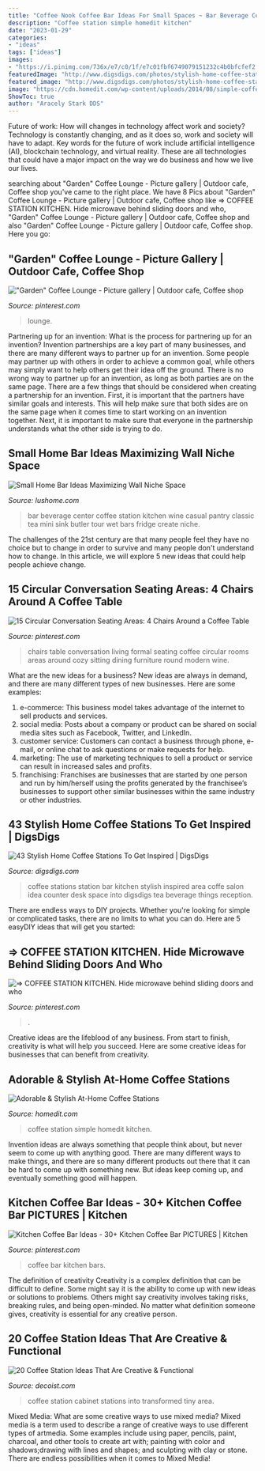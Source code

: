 ```yaml
---
title: "Coffee Nook Coffee Bar Ideas For Small Spaces ~ Bar Beverage Center Coffee Station Kitchen Wine Casual Pantry Classic Tea Mini Sink Butler Tour Wet Bars Fridge Create Niche"
description: "Coffee station simple homedit kitchen"
date: "2023-01-29"
categories:
- "ideas"
tags: ["ideas"]
images:
- "https://i.pinimg.com/736x/e7/c0/1f/e7c01fbf6749079151232c4b0bfcfef2.jpg"
featuredImage: "http://www.digsdigs.com/photos/stylish-home-coffee-stations-to-get-inspired-20.jpg"
featured_image: "http://www.digsdigs.com/photos/stylish-home-coffee-stations-to-get-inspired-20.jpg"
image: "https://cdn.homedit.com/wp-content/uploads/2014/08/simple-coffee-station-design.jpg"
ShowToc: true
author: "Aracely Stark DDS"
---
```



Future of work: How will changes in technology affect work and society?
Technology is constantly changing, and as it does so, work and society will have to adapt. Key words for the future of work include artificial intelligence (AI), blockchain technology, and virtual reality. These are all technologies that could have a major impact on the way we do business and how we live our lives.

	

		
searching about &quot;Garden&quot; Coffee Lounge - Picture gallery | Outdoor cafe, Coffee shop you've came to the right place. We have 8 Pics about &quot;Garden&quot; Coffee Lounge - Picture gallery | Outdoor cafe, Coffee shop like ⇒ COFFEE STATION KITCHEN. Hide microwave behind sliding doors and who, &quot;Garden&quot; Coffee Lounge - Picture gallery | Outdoor cafe, Coffee shop and also &quot;Garden&quot; Coffee Lounge - Picture gallery | Outdoor cafe, Coffee shop. Here you go:
		
    
## &quot;Garden&quot; Coffee Lounge - Picture Gallery | Outdoor Cafe, Coffee Shop

<img loading=lazy src="https://i.pinimg.com/736x/0d/b9/f9/0db9f96cff93436be6e015f50291e473.jpg" onerror="this.onerror=null;this.src='https://tse2.mm.bing.net/th?id=OIP.h5fzJeJLyCe-DqPTb9CLGgHaE7&amp;pid=15.1';" alt="&quot;Garden&quot; Coffee Lounge - Picture gallery | Outdoor cafe, Coffee shop">

_Source: pinterest.com_

>lounge. 

	

Partnering up for an invention: What is the process for partnering up for an invention?
Invention partnerships are a key part of many businesses, and there are many different ways to partner up for an invention. Some people may partner up with others in order to achieve a common goal, while others may simply want to help others get their idea off the ground. There is no wrong way to partner up for an invention, as long as both parties are on the same page.
There are a few things that should be considered when creating a partnership for an invention. First, it is important that the partners have similar goals and interests. This will help make sure that both sides are on the same page when it comes time to start working on an invention together. Next, it is important to make sure that everyone in the partnership understands what the other side is trying to do.

    
## Small Home Bar Ideas Maximizing Wall Niche Space

<img loading=lazy src="https://www.lushome.com/wp-content/uploads/2017/08/wall-niche-bar-designs-3.jpg" onerror="this.onerror=null;this.src='https://tse2.mm.bing.net/th?id=OIP.Rce7BJQFLisGUEonz1iXkgAAAA&amp;pid=15.1';" alt="Small Home Bar Ideas Maximizing Wall Niche Space">

_Source: lushome.com_

>bar beverage center coffee station kitchen wine casual pantry classic tea mini sink butler tour wet bars fridge create niche. 

	

The challenges of the 21st century are that many people feel they have no choice but to change in order to survive and many people don't understand how to change. In this article, we will explore 5 new ideas that could help people achieve change.

    
## 15 Circular Conversation Seating Areas: 4 Chairs Around A Coffee Table

<img loading=lazy src="https://i.pinimg.com/originals/49/4b/f0/494bf03486570512f07576c4b0a2dcc9.jpg" onerror="this.onerror=null;this.src='https://tse2.mm.bing.net/th?id=OIP.ncyzvjLdGCXn_tao_9ws0AHaLH&amp;pid=15.1';" alt="15 Circular Conversation Seating Areas: 4 Chairs Around a Coffee Table">

_Source: pinterest.com_

>chairs table conversation living formal seating coffee circular rooms areas around cozy sitting dining furniture round modern wine. 

	

What are the new ideas for a business?
New ideas are always in demand, and there are many different types of new businesses. Here are some examples: 
1. e-commerce: This business model takes advantage of the internet to sell products and services. 
2. social media: Posts about a company or product can be shared on social media sites such as Facebook, Twitter, and LinkedIn. 
3. customer service: Customers can contact a business through phone, e-mail, or online chat to ask questions or make requests for help. 
4. marketing: The use of marketing techniques to sell a product or service can result in increased sales and profits. 
5. franchising: Franchises are businesses that are started by one person and run by him/herself using the profits generated by the franchisee’s businesses to support other similar businesses within the same industry or other industries.

    
## 43 Stylish Home Coffee Stations To Get Inspired | DigsDigs

<img loading=lazy src="http://www.digsdigs.com/photos/stylish-home-coffee-stations-to-get-inspired-20.jpg" onerror="this.onerror=null;this.src='https://tse1.mm.bing.net/th?id=OIP.Jkd2OzUFCc8F8xTX57Bu4AHaJ3&amp;pid=15.1';" alt="43 Stylish Home Coffee Stations To Get Inspired | DigsDigs">

_Source: digsdigs.com_

>coffee stations station bar kitchen stylish inspired area coffe salon idea counter desk space into digsdigs tea beverage things reception. 

	

There are endless ways to DIY projects. Whether you're looking for simple or complicated tasks, there are no limits to what you can do. Here are 5 easyDIY ideas that will get you started: 

    
## ⇒ COFFEE STATION KITCHEN. Hide Microwave Behind Sliding Doors And Who

<img loading=lazy src="https://i.pinimg.com/736x/d7/25/83/d7258349622d109c22a907d4ad04f584.jpg" onerror="this.onerror=null;this.src='https://tse1.mm.bing.net/th?id=OIP.xVLXQhxBIAM5ZvS_YziGBwHaJx&amp;pid=15.1';" alt="⇒ COFFEE STATION KITCHEN. Hide microwave behind sliding doors and who">

_Source: pinterest.com_

>. 

	

Creative ideas are the lifeblood of any business. From start to finish, creativity is what will help you succeed. Here are some creative ideas for businesses that can benefit from creativity.

    
## Adorable &amp; Stylish At-Home Coffee Stations

<img loading=lazy src="https://cdn.homedit.com/wp-content/uploads/2014/08/simple-coffee-station-design.jpg" onerror="this.onerror=null;this.src='https://tse3.mm.bing.net/th?id=OIP.mDAWzGt5jw76L4zE77Dt4wHaJ3&amp;pid=15.1';" alt="Adorable &amp; Stylish At-Home Coffee Stations">

_Source: homedit.com_

>coffee station simple homedit kitchen. 

	

Invention ideas are always something that people think about, but never seem to come up with anything good. There are many different ways to make things, and there are so many different products out there that it can be hard to come up with something new. But ideas keep coming up, and eventually something good will happen.

    
## Kitchen Coffee Bar Ideas - 30+ Kitchen Coffee Bar PICTURES | Kitchen

<img loading=lazy src="https://i.pinimg.com/736x/e7/c0/1f/e7c01fbf6749079151232c4b0bfcfef2.jpg" onerror="this.onerror=null;this.src='https://tse3.mm.bing.net/th?id=OIP.oA80gUwRQqYlUye08s2YowHaLw&amp;pid=15.1';" alt="Kitchen Coffee Bar Ideas - 30+ Kitchen Coffee Bar PICTURES | Kitchen">

_Source: pinterest.com_

>coffee bar kitchen bars. 

	

The definition of creativity
Creativity is a complex definition that can be difficult to define. Some might say it is the ability to come up with new ideas or solutions to problems. Others might say creativity involves taking risks, breaking rules, and being open-minded. No matter what definition someone gives, creativity is essential for any creative person.

    
## 20 Coffee Station Ideas That Are Creative &amp; Functional

<img loading=lazy src="https://cdn.decoist.com/wp-content/uploads/2015/10/Cabinet-area-transformed-into-a-tiny-coffee-station.jpg" onerror="this.onerror=null;this.src='https://tse1.mm.bing.net/th?id=OIP.sN-W6fQBe0gpXBT3SlvyPAHaLH&amp;pid=15.1';" alt="20 Coffee Station Ideas That Are Creative &amp; Functional">

_Source: decoist.com_

>coffee station cabinet stations into transformed tiny area. 

	

Mixed Media: What are some creative ways to use mixed media?
Mixed media is a term used to describe a range of creative ways to use different types of artmedia. Some examples include using paper, pencils, paint, charcoal, and other tools to create art with; painting with color and shadows;drawing with lines and shapes; and sculpting with clay or stone. There are endless possibilities when it comes to Mixed Media!

